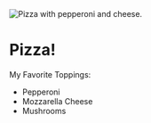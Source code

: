 <!DOCTYPE html>
<html>
<head>


<link rel="stylesheet" href="https://cdnjs.cloudflare.com/ajax/libs/normalize/5.0.0/normalize.min.css" />

<link href="style.css" rel="stylesheet" type="text/css" />
</head>
<body>
  <title>My favorite pizza</title>
</body>
<div class="pageContainer">
  <div class="imageContainer"> 
    <img src="images/pizza.jpg" alt="Pizza with pepperoni and cheese." /> 
  </div>
  <div class="textContainer">
    <h1>Pizza!</h1>
    <p>My Favorite Toppings: </p>
    <ul>
      <li>Pepperoni</li>
      <li>Mozzarella Cheese</li>
      <li>Mushrooms</li>
    </ul>
  </div>
</div>

</body>
</html>
